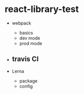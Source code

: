 # react-library-test

- webpack 
    - basics
    - dev mode
    - prod mode

- travis CI
    - 


- Lerna
    - package 
    - config
